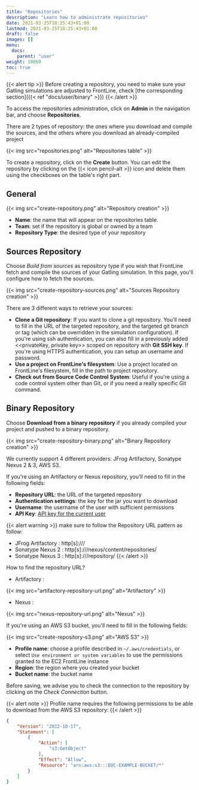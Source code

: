 ```yaml
---
title: "Repositories"
description: "Learn how to administrate repositories"
date: 2021-03-25T18:25:43+01:00
lastmod: 2021-03-25T18:25:43+01:00
draft: false
images: []
menu:
  docs:
    parent: "user"
weight: 10060
toc: true
---
```


{{< alert tip >}}
Before creating a repository, you need to make sure your Gatling simulations are adjusted to FrontLine, check [the corresponding section]({{< ref "docs/user/binary" >}})
{{< /alert >}}


To access the repositories administration, click on **Admin** in the navigation bar, and choose **Repositories**.

There are 2 types of repository: the ones where you download and compile the sources, and the others where you download an already-compiled project

{{< img src="repositories.png" alt="Repositories table" >}}

To create a repository, click on the **Create** button.
You can edit the repository by clicking on the {{< icon pencil-alt >}} icon and delete them using the checkboxes on the table's right part.

## General

{{< img src="create-repository.png" alt="Repository creation" >}}

- **Name**: the name that will appear on the repositories table.
- **Team**: set if the repository is global or owned by a team
- **Repository Type**: the desired type of your repository

## Sources Repository

Choose *Build from sources* as repository type if you wish that FrontLine fetch and compile the sources of your Gatling simulation. In this page, you'll configure how to fetch the sources.

{{< img src="create-repository-sources.png" alt="Sources Repository creation" >}}

There are 3 different ways to retrieve your sources:

- **Clone a Git repository**: If you want to clone a git repository. You'll need to fill in the URL of the targeted repository, and the targeted git branch or tag (which can be overridden in the simulation configuration). If you're using ssh authentication, you can also fill in a previously added <<privateKey, private key>> scoped on repository with **Git SSH key**. If you're using HTTPS authentication, you can setup an username and password.
- **Use a project on FrontLine's filesystem**: Use a project located on FrontLine's filesystem, fill in the path to project repository.
- **Check out from Source Code Control System**: Useful if you're using a code control system other than Git, or if you need a really specific Git command.

## Binary Repository

Choose **Download from a binary repository** if you already compiled your project and pushed to a binary repository.

{{< img src="create-repository-binary.png" alt="Binary Repository creation" >}}

We currently support 4 different providers: JFrog Artifactory, Sonatype Nexus 2 & 3, AWS S3.

If you're using an Artifactory or Nexus repository, you'll need to fill in the following fields:

- **Repository URL**: the URL of the targeted repository
- **Authentication settings**: the key for the jar you want to download
- **Username**: the username of the user with sufficient permissions
- **API Key**: [API key for the current user](https://www.jfrog.com/confluence/display/RTF/Updating+Your+Profile#UpdatingYourProfile-APIKey)

{{< alert warning >}}
make sure to follow the Repository URL pattern as follow:

- JFrog Artifactory : http[s]://<host>/<repository>
- Sonatype Nexus 2  : http[s]://<host>/nexus/content/repositories/<repository>
- Sonatype Nexus 3  : http[s]://<host>/repository/<repository>
{{< /alert >}}


How to find the repository URL?

- Artifactory :

{{< img src="artifactory-repository-url.png" alt="Artifactory" >}}

- Nexus :

{{< img src="nexus-repository-url.png" alt="Nexus" >}}

If you're using an AWS S3 bucket, you'll need to fill in the following fields:

{{< img src="create-repository-s3.png" alt="AWS S3" >}}

- **Profile name**: choose a profile described in `~/.aws/credentials`, or select `Use environment or system variables` to use the permissions granted to the EC2 FrontLine instance
- **Region**: the region where you created your bucket
- **Bucket name**: the bucket name

Before saving, we advise you to check the connection to the repository by clicking on the *Check Connection* button.

{{< alert note >}}
Profile name requires the following permissions to be able to download from the AWS S3 repository:
{{< /alert >}}

```json
{
    "Version": "2012-10-17",
    "Statement": [
        {
            "Action": [
                "s3:GetObject"
            ],
            "Effect": "Allow",
            "Resource": "arn:aws:s3:::DOC-EXAMPLE-BUCKET/*"
        }
    ]
}
```

